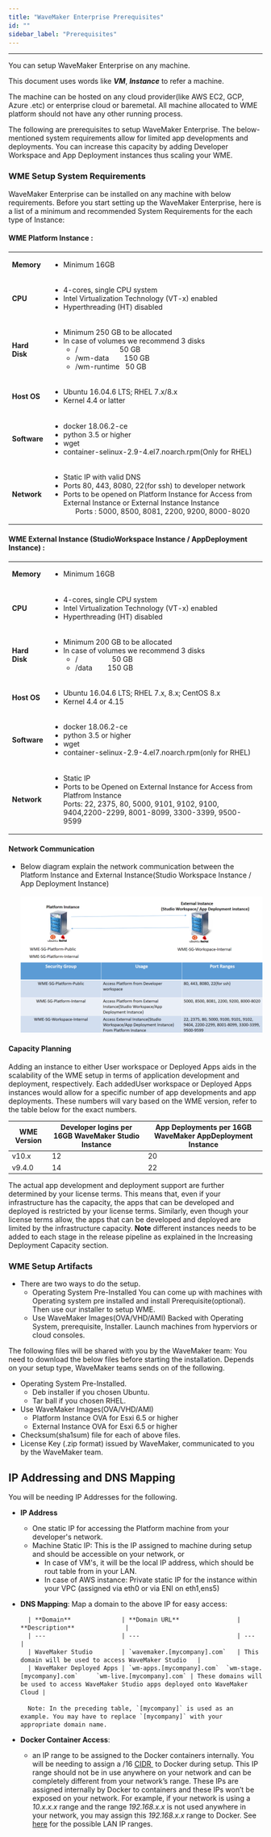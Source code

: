 ```yaml
---
title: "WaveMaker Enterprise Prerequisites"
id: ""
sidebar_label: "Prerequisites"
---
```

---

You can setup WaveMaker Enterprise on any machine.

This document uses words like _**VM**_, _**Instance**_ to refer a machine.

The machine can be hosted on any cloud provider(like AWS EC2, GCP, Azure .etc) or enterprise cloud or baremetal. All machine allocated to WME  platform should not have any other running process.

The following are prerequisites to setup WaveMaker Enterprise. The below-mentioned system requirements allow for limited app developments and deployments. You can increase this capacity by adding Developer Workspace and App Deployment instances thus scaling your WME.

### WME Setup System Requirements

WaveMaker Enterprise can be installed on any machine with below requirements. Before you start setting up the WaveMaker Enterprise, here is a list of a minimum and recommended System Requirements for the each type of Instance:

#### WME Platform Instance : 

<table><tbody><tr><td><strong>Memory</strong></td><td><ul><li>Minimum 16GB</li></ul></td></tr><tr><td><strong>CPU</strong></td><td><ul><li>4-cores, single CPU system</li><li>Intel Virtualization Technology (VT-x) enabled</li><li>Hyperthreading (HT) disabled</li></ul></td></tr><tr><td><strong>Hard Disk</strong></td><td><ul><li>Minimum&nbsp;250 GB to be allocated</li><li>In case of volumes we recommend 3 disks<ul><li>/&nbsp; &nbsp; &nbsp; &nbsp; &nbsp; &nbsp; &nbsp; &nbsp; &nbsp; &nbsp; &nbsp; 50 GB</li><li>/wm-data&nbsp; &nbsp; &nbsp; &nbsp; 150 GB</li><li>/wm-runtime&nbsp; &nbsp;50 GB</li></ul></li></td></tr><tr><td><strong>Host OS</strong></td><td><ul><li>Ubuntu 16.04.6 LTS;  RHEL 7.x/8.x</li><li>Kernel 4.4 or latter</li></ul></td></tr>
<tr><td><strong>Software</strong></td><td><ul><li>docker 18.06.2-ce</li><li>python 3.5 or higher</li><li>wget</li><li>container-selinux-2.9-4.el7.noarch.rpm(Only for RHEL)</li></ul></td></tr> <tr><td><strong>Network</strong></td><td><ul><li>Static IP with valid DNS</li><li>Ports 80, 443, 8080, 22(for ssh) to developer network</li><li>Ports to be opened on Platform Instance for Access from External Instance or External Instance Instance<ul>Ports : 5000, 8500, 8081, 2200, 9200, 8000-8020</ul></li></td></tr></tbody></table>


#### WME External Instance (StudioWorkspace Instance / AppDeployment Instance) : 

<table><tbody><tr><td><strong>Memory</strong></td><td><ul><li>Minimum 16GB</li></ul></td></tr><tr><td><strong>CPU</strong></td><td><ul><li>4-cores, single CPU system</li><li>Intel Virtualization Technology (VT-x) enabled</li><li>Hyperthreading (HT) disabled</li></ul></td></tr><tr><td><strong>Hard Disk</strong></td><td><ul><li>Minimum&nbsp;200 GB to be allocated</li><li>In case of volumes we recommend 3 disks<ul><li>/&nbsp; &nbsp; &nbsp; &nbsp; &nbsp; &nbsp; &nbsp; &nbsp; &nbsp; 50 GB</li><li>/data&nbsp; &nbsp; &nbsp; &nbsp; 150 GB</li></ul></li></td></tr><tr><td><strong>Host OS</strong></td><td><ul><li>Ubuntu 16.04.6 LTS; RHEL 7.x, 8.x; CentOS 8.x</li><li>Kernel 4.4 or 4.15</li></ul></td></tr>
<tr><td><strong>Software</strong></td><td><ul><li>docker 18.06.2-ce</li><li>python 3.5 or higher</li><li>wget</li><li>container-selinux-2.9-4.el7.noarch.rpm(only for RHEL)</li></ul></td></tr><tr><td><strong>Network</strong></td><td><ul><li>Static IP</li><li>Ports to be Opened on External Instance for Access from Platfrom Instance </li>Ports: 22, 2375, 80, 5000, 9101, 9102, 9100, 9404,2200-2299, 8001-8099, 3300-3399, 9500-9599</td></tr></tbody></table>

#### Network Communication

- Below diagram explain the network communication between the Platform Instance and External Instance(Studio Workspace Instance / App Deployment Instance) 
  <br/><br/>
  [![](/learn/assets/wme-setup/network-communication-between-instances.png)](/learn/assets/wme-setup/network-communication-between-instances.png)
#### Capacity Planning

Adding an instance to either User workspace or Deployed Apps aids in the scalability of the WME setup in terms of application development and deployment, respectively. Each addedUser workspace or Deployed Apps instances would allow for a specific number of app developments and app deployments. These numbers will vary based on the WME version, refer to the table below for the exact numbers.

| WME Version | Developer logins per 16GB WaveMaker Studio Instance | App Deployments per 16GB WaveMaker AppDeployment Instance |
| --- | --- | --- |
| v10.x | 12 | 20 |
| v9.4.0 | 14 | 22 |

The actual app development and deployment support are further determined by your license terms. This means that, even if your infrastructure has the capacity, the apps that can be developed and deployed is restricted by your license terms. Similarly, even though your license terms allow, the apps that can be developed and deployed are limited by the infrastructure capacity. 
**Note** different instances needs to be added to each stage in the release pipeline as explained in the Increasing Deployment Capacity section.

### WME Setup Artifacts

- There are two ways to do the setup.     
    - Operating System Pre-Installed 
        You can come up with machines with Operating system pre installed and install Prerequisite(optional). 
        Then use our installer to setup WME.
    - Use WaveMaker Images(OVA/VHD/AMI) 
        Backed with Operating System, prerequisite, Installer.
        Launch machines from hyperviors or cloud consoles.


The following files will be shared with you by the WaveMaker team:
You need to download the below files before starting the installation.
Depends on your setup type, WaveMaker teams sends on of the following.

- Operating System Pre-Installed.
    - Deb installer if you chosen Ubuntu.
    - Tar ball if you chosen RHEL.
-  Use WaveMaker Images(OVA/VHD/AMI)
    - Platform Instance OVA for Esxi 6.5 or higher
    - External Instance OVA for Esxi 6.5 or higher
- Checksum(sha1sum) file for each of above files.
- License Key (.zip format) issued by WaveMaker, communicated to you by the WaveMaker team.


## IP Addressing and DNS Mapping

You will be needing IP Addresses for the following.

- **IP Address**
    - One static IP for accessing the Platform machine from your developer's network.
    - Machine Static IP: This is the IP assigned to machine during setup and should be accessible on your network, or
        - In case of VM's, it will be the local IP address, which should be rout table from in your LAN.
        - In case of AWS instance: Private static IP for the instance within your VPC (assigned via eth0 or via ENI on eth1,ens5)
- **DNS Mapping**: Map a domain to the above IP for easy access:
    
        | **Domain**              | **Domain URL**                | **Description**              |
        | ---                     | ---                           | ---                          |
        | WaveMaker Studio        | `wavemaker.[mycompany].com`   | This domain will be used to access WaveMaker Studio   |
        | WaveMaker Deployed Apps | `wm-apps.[mycompany].com`  `wm-stage.[mycompany].com`     `wm-live.[mycompany].com` | These domains will be used to access WaveMaker Studio apps deployed onto WaveMaker Cloud |
        
        Note: In the preceding table, `[mycompany]` is used as an example. You may have to replace `[mycompany]` with your appropriate domain name.

- **Docker Container Access**: 
    - an IP range to be assigned to the Docker containers internally.
    You will be needing to assign a /16 [CIDR ](https://en.wikipedia.org/wiki/Classless_Inter-Domain_Routing#CIDR_notation) to Docker during setup. This IP range should not be in use anywhere on your network and can be completely different from your network’s range. These IPs are assigned internally by Docker to containers and these IPs won’t be exposed on your network. For example, if your network is using a _10.x.x.x_ range and the range _192.168.x.x_ is not used anywhere in your network, you may assign this _192.168.x.x_ range to Docker. See [here](https://en.wikipedia.org/wiki/Private_network#Private_IPv4_address_spaces) for the possible LAN IP ranges.




